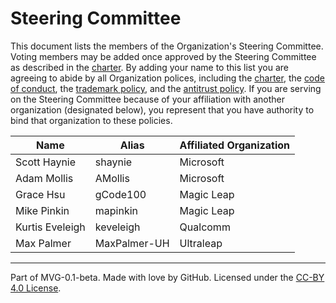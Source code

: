 # Steering Committee

This document lists the members of the Organization's Steering Committee. Voting members may be added once approved by the Steering Committee as described in the [charter](./CHARTER.md). By adding your name to this list you are agreeing to abide by all Organization polices, including the [charter](./CHARTER.md), the [code of conduct](./CODE-OF-CONDUCT.md), the [trademark policy](./TRADEMARKS.md), and the [antitrust policy](./ANTITRUST.md). If you are serving on the Steering Committee because of your affiliation with another organization (designated below), you represent that you have authority to bind that organization to these policies.

| Name            | Alias         | Affiliated Organization |
|-----------------|---------------|-------------------------|
| Scott Haynie    | shaynie       | Microsoft               |
| Adam Mollis     | AMollis       | Microsoft               |
| Grace Hsu       | gCode100      | Magic Leap              |
| Mike Pinkin     | mapinkin      | Magic Leap              |
| Kurtis Eveleigh | keveleigh     | Qualcomm                |
| Max Palmer      | MaxPalmer-UH  | Ultraleap               |

---
Part of MVG-0.1-beta.
Made with love by GitHub. Licensed under the [CC-BY 4.0 License](https://creativecommons.org/licenses/by-sa/4.0/).
